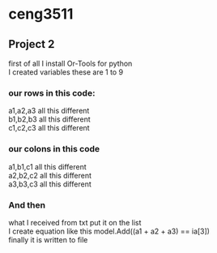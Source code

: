 # ceng3511
## Project 2
first of all I install Or-Tools for python  </br>
I created variables these are 1 to 9
### our rows in this code:
 a1,a2,a3  all this different  </br>
 b1,b2,b3 all this different </br>
 c1,c2,c3 all this different </br>
### our colons in this code 
a1,b1,c1 all this different </br>
a2,b2,c2 all this different </br>
a3,b3,c3 all this different </br>
### And then </br>
what I received from txt put it on the list </br>
 I create equation like this model.Add((a1 + a2 + a3) == ia[3]) </br>
finally it is written to file
